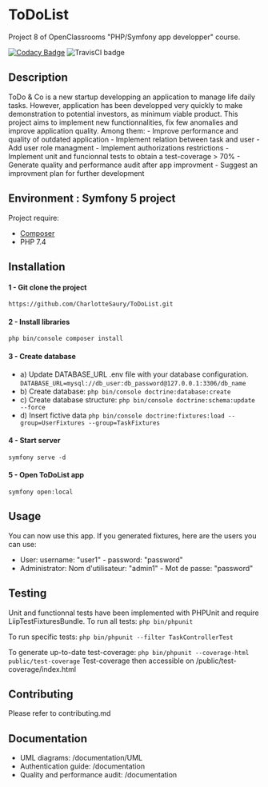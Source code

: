 # ToDoList

Project 8 of OpenClassrooms "PHP/Symfony app developper" course.

[![Codacy Badge](https://app.codacy.com/project/badge/Grade/e56deac0c32a413785d136ddabc37762)](https://www.codacy.com/gh/CharlotteSaury/ToDoList/dashboard?utm_source=github.com&amp;utm_medium=referral&amp;utm_content=CharlotteSaury/ToDoList&amp;utm_campaign=Badge_Grade)
<img src="https://travis-ci.com/CharlotteSaury/ToDoList.svg?branch=main" alt="TravisCI badge" />

## Description

ToDo & Co is a new startup developping an application to manage life daily tasks. However, application has been developped very quickly to make demonstration to potential investors, as minimum viable product.
This project aims to implement new functionnalities, fix few anomalies and improve application quality.
Among them:
    - Improve performance and quality of outdated application
    - Implement relation between task and user
    - Add user role managment 
    - Implement authorizations restrictions
    - Implement unit and funcionnal tests to obtain a test-coverage > 70%
    - Generate quality and performance audit after app improvment
    - Suggest an improvment plan for further development

## Environment : Symfony 5 project

Project require:
* [Composer]("https://getcomposer.org/")
* PHP 7.4

## Installation

#### 1 - Git clone the project
`https://github.com/CharlotteSaury/ToDoList.git`

#### 2 - Install libraries
`php bin/console composer install`

#### 3 - Create database
* a) Update DATABASE_URL .env file with your database configuration.
    `DATABASE_URL=mysql://db_user:db_password@127.0.0.1:3306/db_name`
* b) Create database: 
    `php bin/console doctrine:database:create`
* c) Create database structure:
    `php bin/console doctrine:schema:update --force`
* d) Insert fictive data
    `php bin/console doctrine:fixtures:load --group=UserFixtures --group=TaskFixtures`

#### 4 - Start server
`symfony serve -d`

#### 5 - Open ToDoList app
`symfony open:local`

## Usage

You can now use this app.
If you generated fixtures, here are the users you can use:
* User: username: "user1" - password: "password"
* Administrator: Nom d'utilisateur: "admin1" - Mot de passe: "password"

## Testing

Unit and functionnal tests have been implemented with PHPUnit and require LiipTestFixturesBundle.
To run all tests:
`php bin/phpunit`

To run specific tests:
`php bin/phpunit --filter TaskControllerTest`

To generate up-to-date test-coverage:
`php bin/phpunit --coverage-html public/test-coverage`
Test-coverage then accessible on /public/test-coverage/index.html

## Contributing

Please refer to contributing.md

## Documentation

* UML diagrams: /documentation/UML
* Authentication guide: /documentation
* Quality and performance audit: /documentation

